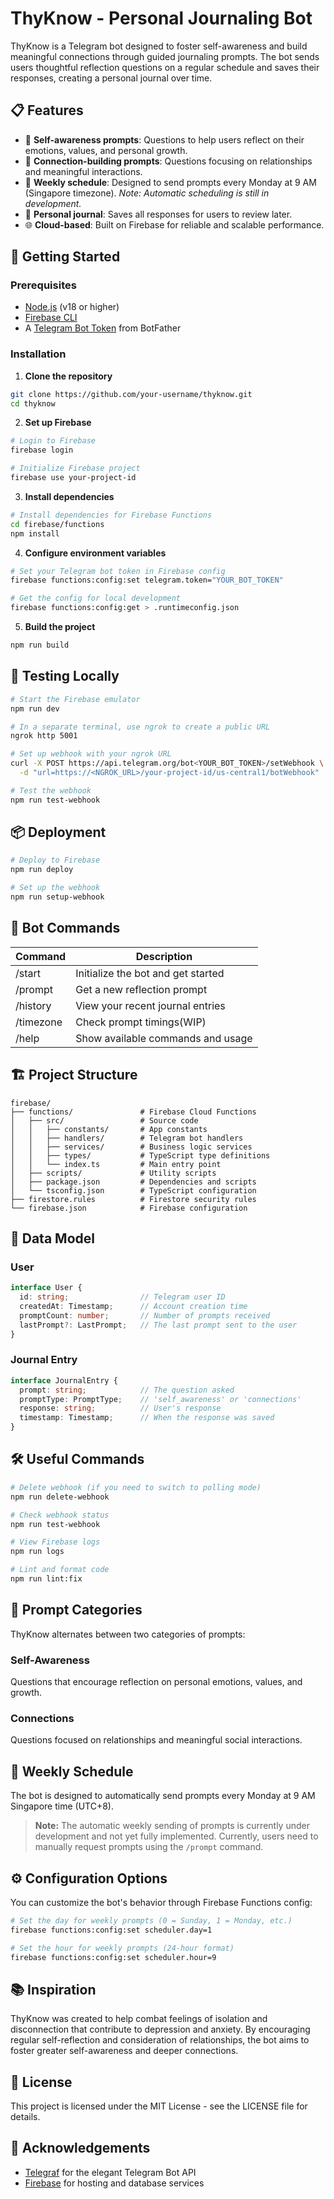 # ThyKnow - Personal Journaling Bot

ThyKnow is a Telegram bot designed to foster self-awareness and build meaningful connections through guided journaling prompts. The bot sends users thoughtful reflection questions on a regular schedule and saves their responses, creating a personal journal over time.


## 📋 Features

- 🤔 **Self-awareness prompts**: Questions to help users reflect on their emotions, values, and personal growth.
- 🤝 **Connection-building prompts**: Questions focusing on relationships and meaningful interactions.
- 📅 **Weekly schedule**: Designed to send prompts every Monday at 9 AM (Singapore timezone). *Note: Automatic scheduling is still in development.*
- 📝 **Personal journal**: Saves all responses for users to review later.
- 🌐 **Cloud-based**: Built on Firebase for reliable and scalable performance.

## 🚀 Getting Started

### Prerequisites

- [Node.js](https://nodejs.org/) (v18 or higher)
- [Firebase CLI](https://firebase.google.com/docs/cli)
- A [Telegram Bot Token](https://core.telegram.org/bots#how-do-i-create-a-bot) from BotFather

### Installation

1. **Clone the repository**

```bash
git clone https://github.com/your-username/thyknow.git
cd thyknow
```

2. **Set up Firebase**

```bash
# Login to Firebase
firebase login

# Initialize Firebase project
firebase use your-project-id
```

3. **Install dependencies**

```bash
# Install dependencies for Firebase Functions
cd firebase/functions
npm install
```

4. **Configure environment variables**

```bash
# Set your Telegram bot token in Firebase config
firebase functions:config:set telegram.token="YOUR_BOT_TOKEN"

# Get the config for local development
firebase functions:config:get > .runtimeconfig.json
```

5. **Build the project**

```bash
npm run build
```

## 🧪 Testing Locally

```bash
# Start the Firebase emulator
npm run dev

# In a separate terminal, use ngrok to create a public URL
ngrok http 5001

# Set up webhook with your ngrok URL
curl -X POST https://api.telegram.org/bot<YOUR_BOT_TOKEN>/setWebhook \
  -d "url=https://<NGROK_URL>/your-project-id/us-central1/botWebhook"

# Test the webhook
npm run test-webhook
```

## 📦 Deployment

```bash
# Deploy to Firebase
npm run deploy

# Set up the webhook
npm run setup-webhook
```

## 🔧 Bot Commands

| Command    | Description                             |
|------------|-----------------------------------------|
| /start     | Initialize the bot and get started      |
| /prompt    | Get a new reflection prompt             |
| /history   | View your recent journal entries        |
| /timezone  | Check prompt timings(WIP)               |
| /help      | Show available commands and usage       |

## 🏗️ Project Structure

```
firebase/
├── functions/               # Firebase Cloud Functions
│   ├── src/                 # Source code
│   │   ├── constants/       # App constants
│   │   ├── handlers/        # Telegram bot handlers
│   │   ├── services/        # Business logic services
│   │   ├── types/           # TypeScript type definitions
│   │   └── index.ts         # Main entry point
│   ├── scripts/             # Utility scripts
│   ├── package.json         # Dependencies and scripts
│   └── tsconfig.json        # TypeScript configuration
├── firestore.rules          # Firestore security rules
└── firebase.json            # Firebase configuration
```

## 📝 Data Model

### User
```typescript
interface User {
  id: string;                // Telegram user ID
  createdAt: Timestamp;      // Account creation time
  promptCount: number;       // Number of prompts received
  lastPrompt?: LastPrompt;   // The last prompt sent to the user
}
```

### Journal Entry
```typescript
interface JournalEntry {
  prompt: string;            // The question asked
  promptType: PromptType;    // 'self_awareness' or 'connections'
  response: string;          // User's response
  timestamp: Timestamp;      // When the response was saved
}
```

## 🛠️ Useful Commands

```bash
# Delete webhook (if you need to switch to polling mode)
npm run delete-webhook

# Check webhook status
npm run test-webhook

# View Firebase logs
npm run logs

# Lint and format code
npm run lint:fix
```

## 🧠 Prompt Categories

ThyKnow alternates between two categories of prompts:

### Self-Awareness
Questions that encourage reflection on personal emotions, values, and growth.

### Connections
Questions focused on relationships and meaningful social interactions.

## 🔄 Weekly Schedule

The bot is designed to automatically send prompts every Monday at 9 AM Singapore time (UTC+8).

> **Note:** The automatic weekly sending of prompts is currently under development and not yet fully implemented. Currently, users need to manually request prompts using the `/prompt` command.

## ⚙️ Configuration Options

You can customize the bot's behavior through Firebase Functions config:

```bash
# Set the day for weekly prompts (0 = Sunday, 1 = Monday, etc.)
firebase functions:config:set scheduler.day=1

# Set the hour for weekly prompts (24-hour format)
firebase functions:config:set scheduler.hour=9
```

## 📚 Inspiration

ThyKnow was created to help combat feelings of isolation and disconnection that contribute to depression and anxiety. By encouraging regular self-reflection and consideration of relationships, the bot aims to foster greater self-awareness and deeper connections.

## 📄 License

This project is licensed under the MIT License - see the LICENSE file for details.

## 🙏 Acknowledgements

- [Telegraf](https://github.com/telegraf/telegraf) for the elegant Telegram Bot API
- [Firebase](https://firebase.google.com/) for hosting and database services